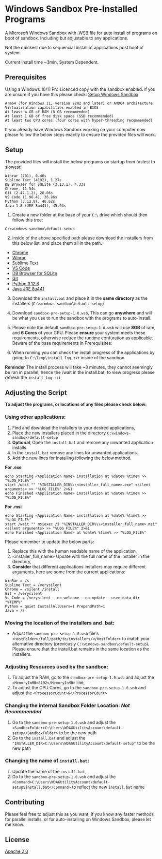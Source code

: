 # Windows Sandbox Pre-Installed Programs

A Microsoft Windows Sandbox with .WSB file for auto install of programs on boot of sandbox. Including but adjustable to any applications.

Not the quickest due to sequencial install of applications post boot of system.

Current install time ~3min, System Dependent.

## Prerequisites

Using a Windows 10/11 Pro Licenced copy with the sandbox enabled.
If you are unsure if you have this please check:
[Setup Windows Sandbox](https://learn.microsoft.com/en-us/windows/security/application-security/application-isolation/windows-sandbox/windows-sandbox-install#installation)
```
Arm64 (for Windows 11, version 22H2 and later) or AMD64 architecture
Virtualization capabilities enabled in BIOS
At least 4 GB of RAM (8 GB recommended)
At least 1 GB of free disk space (SSD recommended)
At least two CPU cores (four cores with hyper-threading recommended)
```


If you already have Windows Sandbox working on your computer now please follow the below steps exactly to ensure the provided files will work.

## Setup
The provided files will install the below programs on startup from fastest to slowest:
```
Winrar (701), 0.46s
Sublime Text (4192), 1.27s
DB Browser for SQLite (3.13.1), 4.33s
Chrome, 11.54s
Git (2.47.1.2), 28.06s
VS Code (1.96.4), 36.86s
Python (3.12.8), 40.62s
Java 1.8 (JRE 8u441), 45.94s
```

1. Create a new folder at the base of your ```C:\``` drive which should then follow this tree:
```
C:\windows-sandbox\default-setup
```

2. Inside of the above specified path please download the installers from this below list, and place them all in the path.

- [Chrome](https://dl.google.com/tag/s/appguid%3D%7B8A69D345-D564-463C-AFF1-A69D9E530F96%7D%26iid%3D%7BC4348067-C07A-AB3A-24D4-49A0F069B2DC%7D%26lang%3Den%26browser%3D3%26usagestats%3D0%26appname%3DGoogle%2520Chrome%26needsadmin%3Dprefers%26ap%3Dx64-stable-statsdef_1%26installdataindex%3Dempty/chrome/install/ChromeStandaloneSetup64.exe)
- [Winrar](https://www.win-rar.com/fileadmin/winrar-versions/winrar/winrar-x64-701.exe)
- [Sublime Text](https://www.sublimetext.com/download_thanks?target=win-x64#direct-downloads)
- [VS Code](https://code.visualstudio.com/sha/download?build=stable&os=win32-x64-user)
- [DB Browser for SQLite](https://download.sqlitebrowser.org/DB.Browser.for.SQLite-v3.13.1-win64.msi)
- [Git](https://github.com/git-for-windows/git/releases/download/v2.47.1.windows.2/Git-2.47.1.2-64-bit.exe)
- [Python 3.12.8](https://www.python.org/ftp/python/3.12.8/python-3.12.8-amd64.exe)
- [Java JRE 8u441](https://javadl.oracle.com/webapps/download/AutoDL?BundleId=251656_7ed26d28139143f38c58992680c214a5)

3. Download the ```install.bat``` and place it in the **same directory** as the installers (```C:\windows-sandbox\default-setup```)

4. Download ```sandbox-pre-setup-1.0.wsb```, This can go **anywhere** and will be what you use to run the sandbox with the programs to auto-install.

5. Please note the default ```sandbox-pre-setup-1.0.wsb``` will use **8GB** of ram, and **6 Cores** of your CPU. Please **ensure** your system meets these requirements, otherwise reduce the runtime confuration as applicable. Beware of the base requirements in Prerequisites:

6. When running you can check the install progress of the applications by going to ```C:\Temp\install_log.txt``` inside of the sandbox.

**Reminder** The install process will take ~3 minutes, they cannot seemingly be ran in parallel, hence the /wait in the install.bat, to view progress please refresh the ```install_log.txt```

## Adjusting the Script
**To adjust the programs, or locations of any files please check below:**

### Using other applications:
1. Find and download the installers to your desired applications,
2. Place the new installers placed in the directory ```C:\windows-sandbox\default-setup```
3. **Optional**, Open the ```install.bat``` and remove any unwanted application installs.
4. In the ```install.bat``` remove any lines for unwanted applications.
5. Add the new lines for installing following the below method.

**For .exe**
```
echo Starting <Application Name> installation at %date% %time% >> "%LOG_FILE%"
start /wait "" "%INSTALLER_DIR%\\<installer_full_name>.exe" <silent arguments> >> "%LOG_FILE%" 2>&1
echo Finished <Application Name> installation at %date% %time% >> "%LOG_FILE%"
```
**For .msi**
```
echo Starting <Application Name> installation at %date% %time% >> "%LOG_FILE%"
start /wait "" msiexec /i "%INSTALLER_DIR%\\<installer_full_name>.msi" <silent arguments> >> "%LOG_FILE%" 2>&1
echo Finished <Application Name> at %date% %time% >> "%LOG_FILE%"
```
Please remember to update the below parts:
1. <Application Name> Replace this with the human readable name of the application, 
2. <installer_full_name> Update with the full name of the installer in the directory, 
3. <silent arguments> **Consider** that different applications installers may require different arguments, here are some from the current applications:
``` 
WinRar = /s
Sublime Text = /verysilent
Chrome = /silent /install
Git = /verysilent
Vs Code = /verysilent --no-welcome --no-update --user-data-dir "%TEMP%"
Python = quiet InstallAllUsers=1 PrependPath=1
Java = /s
```

### Moving the location of the installers and .bat:
- Adjust the ```sandbox-pre-setup-1.0.wsb``` file's ```<HostFolder>/full/path/to/installers/</HostFolder>``` to match your alternative directory (previously ```C:\windows-sandbox\default-setup```). Please ensure that the install.bat remains in the same location as the installers.

### Adjusting Resources used by the sandbox:
1. To adjust the RAM, go to the ```sandbox-pre-setup-1.0.wsb``` and adjust the ```<MemoryInMB>8192</MemoryInMB>``` line,
2. To adjust the CPU Cores, go to the ```sandbox-pre-setup-1.0.wsb``` and adjust the ```<ProcessorCount>6</ProcessorCount>```

### Changing the internal Sandbox Folder Location: ***Not Recommended***
1. Go to the ```sandbox-pre-setup-1.0.wsb``` and adjust the ```<SandboxFolder>C:\Users\WDAGUtilityAccount\default- setup</SandboxFolder>``` to be the new path
2. Go to the ```install.bat``` and adjust the ```"INSTALLER_DIR=C:\Users\WDAGUtilityAccount\default-setup"``` to be the new path

### Changing the name of ```install.bat```:
1. Update the name of the ```install.bat```,
2. Go to the ```sandbox-pre-setup-1.0.wsb``` and adjust the ```<Command>C:\Users\WDAGUtilityAccount\default-setup\install.bat</Command>``` to reflect the new ```install.bat``` name

## Contributing

Please feel free to adjust this as you want, if you know any faster methods for parallel installs, or for auto-installing on Windows Sandbox, please let me know.

## License

[Apache 2.0](./LICENSE)
